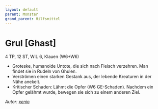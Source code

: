 ```yaml
---
layout: default
parent: Monster
grand_parent: Hilfsmittel
---
```


# Grul [Ghast]
4 TP, 12 ST, WIL 6, Klauen (W6+W6)
- Groteske, humanoide Untote, die sich nach Fleisch verzehren. Man findet sie in Rudeln von Ghulen.
- Verströmen einen starken Gestank aus, der lebende Kreaturen in der Nähe anekelt.
- Kritischer Schaden: Lähmt die Opfer (W6 GE-Schaden). Nachdem ein Opfer gelähmt wurde, bewegen sie sich zu einem anderen Ziel.

*Autor: [xenio](https://xenioinabottle.blogspot.com)*
